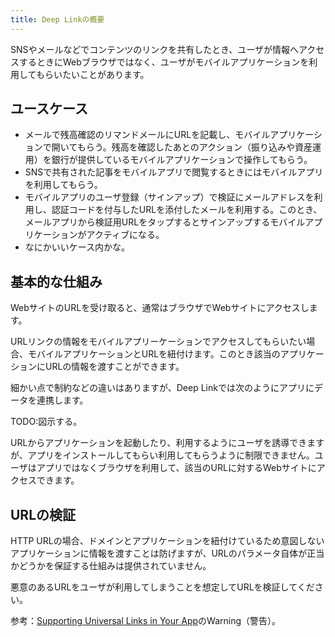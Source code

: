 ```yaml
---
title: Deep Linkの概要
---
```


SNSやメールなどでコンテンツのリンクを共有したとき、ユーザが情報へアクセスするときにWebブラウザではなく、ユーザがモバイルアプリケーションを利用してもらいたいことがあります。

## ユースケース

- メールで残高確認のリマンドメールにURLを記載し、モバイルアプリケーションで開いてもらう。残高を確認したあとのアクション（振り込みや資産運用）を銀行が提供しているモバイルアプリケーションで操作してもらう。
- SNSで共有された記事をモバイルアプリで閲覧するときにはモバイルアプリを利用してもらう。
- モバイルアプリのユーザ登録（サインアップ）で検証にメールアドレスを利用し、認証コードを付与したURLを添付したメールを利用する。このとき、メールアプリから検証用URLをタップするとサインアップするモバイルアプリケーションがアクティブになる。
- なにかいいケース内かな。

## 基本的な仕組み

WebサイトのURLを受け取ると、通常はブラウザでWebサイトにアクセスします。

URLリンクの情報をモバイルアプリーケーションでアクセスしてもらいたい場合、モバイルアプリケーションとURLを紐付けます。このとき該当のアプリケーションにURLの情報を渡すことができます。

細かい点で制約などの違いはありますが、Deep Linkでは次のようにアプリにデータを連携します。

TODO:図示する。

URLからアプリケーションを起動したり、利用するようにユーザを誘導できますが、アプリをインストールしてもらい利用してもらうように制限できません。ユーザはアプリではなくブラウザを利用して、該当のURLに対するWebサイトにアクセスできます。

## URLの検証

HTTP URLの場合、ドメインとアプリケーションを紐付けているため意図しないアプリケーションに情報を渡すことは防げますが、URLのパラメータ自体が正当かどうかを保証する仕組みは提供されていません。

悪意のあるURLをユーザが利用してしまうことを想定してURLを検証してください。

参考：[Supporting Universal Links in Your App](https://developer.apple.com/documentation/xcode/supporting-universal-links-in-your-app)のWarning（警告）。
